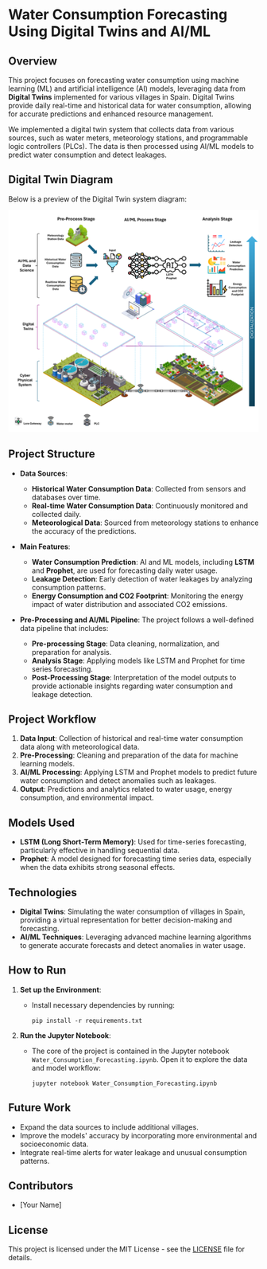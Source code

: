 # Water Consumption Forecasting Using Digital Twins and AI/ML

## Overview

This project focuses on forecasting water consumption using machine learning (ML) and artificial intelligence (AI) models, leveraging data from **Digital Twins** implemented for various villages in Spain. Digital Twins provide daily real-time and historical data for water consumption, allowing for accurate predictions and enhanced resource management.

We implemented a digital twin system that collects data from various sources, such as water meters, meteorology stations, and programmable logic controllers (PLCs). The data is then processed using AI/ML models to predict water consumption and detect leakages.

## Digital Twin Diagram

Below is a preview of the Digital Twin system diagram:

![Digital Twin Diagram](./Digital_Twins.png)

## Project Structure

- **Data Sources**:
  - **Historical Water Consumption Data**: Collected from sensors and databases over time.
  - **Real-time Water Consumption Data**: Continuously monitored and collected daily.
  - **Meteorological Data**: Sourced from meteorology stations to enhance the accuracy of the predictions.
  
- **Main Features**:
  - **Water Consumption Prediction**: AI and ML models, including **LSTM** and **Prophet**, are used for forecasting daily water usage.
  - **Leakage Detection**: Early detection of water leakages by analyzing consumption patterns.
  - **Energy Consumption and CO2 Footprint**: Monitoring the energy impact of water distribution and associated CO2 emissions.

- **Pre-Processing and AI/ML Pipeline**:
  The project follows a well-defined data pipeline that includes:
  - **Pre-processing Stage**: Data cleaning, normalization, and preparation for analysis.
  - **Analysis Stage**: Applying models like LSTM and Prophet for time series forecasting.
  - **Post-Processing Stage**: Interpretation of the model outputs to provide actionable insights regarding water consumption and leakage detection.

## Project Workflow

1. **Data Input**: Collection of historical and real-time water consumption data along with meteorological data.
2. **Pre-Processing**: Cleaning and preparation of the data for machine learning models.
3. **AI/ML Processing**: Applying LSTM and Prophet models to predict future water consumption and detect anomalies such as leakages.
4. **Output**: Predictions and analytics related to water usage, energy consumption, and environmental impact.

## Models Used

- **LSTM (Long Short-Term Memory)**: Used for time-series forecasting, particularly effective in handling sequential data.
- **Prophet**: A model designed for forecasting time series data, especially when the data exhibits strong seasonal effects.

## Technologies

- **Digital Twins**: Simulating the water consumption of villages in Spain, providing a virtual representation for better decision-making and forecasting.
- **AI/ML Techniques**: Leveraging advanced machine learning algorithms to generate accurate forecasts and detect anomalies in water usage.
  
## How to Run

1. **Set up the Environment**:
   - Install necessary dependencies by running:
     ```
     pip install -r requirements.txt
     ```

2. **Run the Jupyter Notebook**:
   - The core of the project is contained in the Jupyter notebook `Water_Consumption_Forecasting.ipynb`. Open it to explore the data and model workflow:
     ```
     jupyter notebook Water_Consumption_Forecasting.ipynb
     ```

## Future Work

- Expand the data sources to include additional villages.
- Improve the models' accuracy by incorporating more environmental and socioeconomic data.
- Integrate real-time alerts for water leakage and unusual consumption patterns.

## Contributors

- [Your Name]
  
## License

This project is licensed under the MIT License - see the [LICENSE](LICENSE) file for details.
